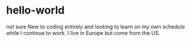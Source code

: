 # hello-world
not sure
New to coding entirely and looking to learn on my own schedule while I continue to work.
I live in Europe but come from the US.
